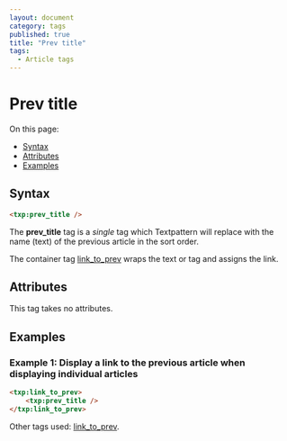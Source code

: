 ```yaml
---
layout: document
category: tags
published: true
title: "Prev title"
tags:
  - Article tags
---
```


# Prev title

On this page:

* [Syntax](#syntax)
* [Attributes](#attributes)
* [Examples](#examples)

## Syntax

~~~ html
<txp:prev_title />
~~~

The **prev_title** tag is a *single* tag which Textpattern will replace with the name (text) of the previous article in the sort order.

The container tag [link_to_prev](link-to-prev) wraps the text or tag and assigns the link.

## Attributes

This tag takes no attributes.

## Examples

### Example 1: Display a link to the previous article when displaying individual articles

~~~ html
<txp:link_to_prev>
    <txp:prev_title />
</txp:link_to_prev>
~~~

Other tags used: [link_to_prev](link-to-prev).
